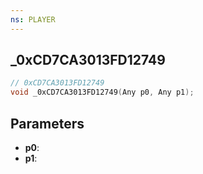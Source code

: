 ```yaml
---
ns: PLAYER
---
```

## _0xCD7CA3013FD12749

```c
// 0xCD7CA3013FD12749
void _0xCD7CA3013FD12749(Any p0, Any p1);
```

## Parameters
* **p0**:
* **p1**:
